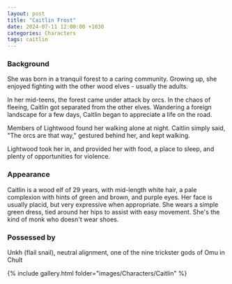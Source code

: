 ```yaml
---
layout: post
title: "Caitlin Frost"
date: 2024-07-11 12:00:00 +1030
categories: Characters
tags: caitlin
---
```

### Background
She was born in a tranquil forest to a caring community. Growing up, she enjoyed fighting with the other wood elves - usually the adults.

In her mid-teens, the forest came under attack by orcs. In the chaos of fleeing, Caitlin got separated from the other elves. Wandering a foreign landscape for a few days, Caitlin began to appreciate a life on the road.

Members of Lightwood found her walking alone at night. Caitlin simply said, "The orcs are that way," gestured behind her, and kept walking.

Lightwood took her in, and provided her with food, a place to sleep, and plenty of opportunities for violence.


### Appearance
Caitlin is a wood elf of 29 years, with mid-length white hair, a pale complexion with hints of green and brown, and purple eyes. Her face is usually placid, but very expressive when appropriate. She wears a simple green dress, tied around her hips to assist with easy movement. She's the kind of monk who doesn't wear shoes.

### Possessed by
Unkh (flail snail), neutral alignment, one of the nine trickster gods of Omu in Chult


{% include gallery.html folder="images/Characters/Caitlin" %}